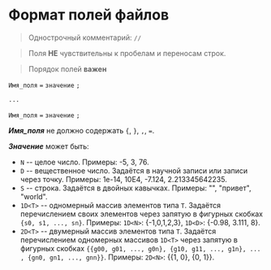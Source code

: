 # Формат полей файлов

> Однострочный комментарий: `//`

> Поля **НЕ** чувствительны к пробелам и переносам строк.

> Порядок полей **важен** 

`Имя_поля` `=` `значение` `;`

`...`

`Имя_поля` `=` `значение` `;`

**_Имя_поля_** не должно содержать `{`, `}`, `,`, `=`.

**_Значение_** может быть:

* `N` -- целое число. Примеры: -5, 3, 76.
* `D` -- вещественное число. Задаётся в научной записи или записи через точку. Примеры: 1e-14, 10E4, -7.124,
  2.213345642235.
* `S` -- строка. Задаётся в двойных кавычках. Примеры: "", "привет", "world".
* `1D<T>` -- одномерный массив элементов типа `T`. Задаётся перечислением своих элементов через запятую в фигурных
  скобках `{s0, s1, ..., sn}`. Примеры: `1D<N>`: {-1,0,1,2,3}, `1D<D>`: {-0.98, 3.111, 8}.
* `2D<T>` -- двумерный массив элементов типа `T`. Задаётся перечислением одномерных массивов `1D<T>` через запятую в
  фигурных скобках  `{{g00, g01, ..., g0n}, {g10, g11, ..., g1n}, ... , {gn0, gn1, ..., gnn}}`. Примеры: `2D<N>`: {{1,
  0}, {0, 1}}. 